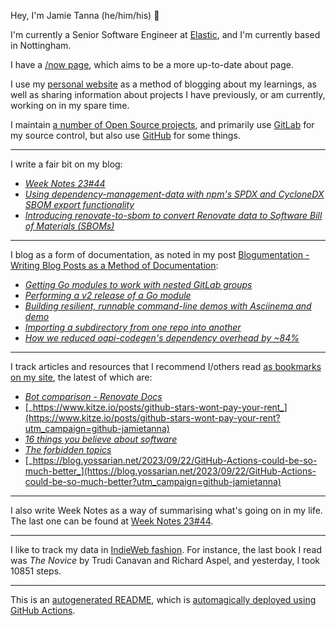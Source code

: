 Hey, I'm Jamie
Tanna (he/him/his) 👋

I'm currently a Senior Software Engineer at [Elastic](https://elastic.co/), and I'm currently based in Nottingham.

I have a [/now page](https://www.jvt.me/now/?utm_campaign=github-jamietanna), which aims to be a more up-to-date about page.

I use my [personal website](https://www.jvt.me/?utm_campaign=github-jamietanna) as a method of blogging about my learnings, as well as sharing information about projects I have previously, or am currently, working on in my spare time.

I maintain [a number of Open Source projects](https://www.jvt.me/open-source/?utm_campaign=github-jamietanna), and primarily use [GitLab](https://gitlab.com/jamietanna) for my source control, but also use [GitHub](https://github.com/jamietanna) for some things.

---

I write a fair bit on my blog:


- [_Week Notes 23#44_](https://www.jvt.me/week-notes/2023/44/?utm_campaign=github-jamietanna)
- [_Using dependency-management-data with npm's SPDX and CycloneDX SBOM export functionality_](https://www.jvt.me/posts/2023/11/05/npm-sbom-dmd/?utm_campaign=github-jamietanna)
- [_Introducing renovate-to-sbom to convert Renovate data to Software Bill of Materials (SBOMs)_](https://www.jvt.me/posts/2023/11/03/renovate-to-sbom/?utm_campaign=github-jamietanna)

---

I blog as a form of documentation, as noted in my post [Blogumentation - Writing Blog Posts as a Method of Documentation](https://www.jvt.me/posts/2017/06/25/blogumentation/?utm_campaign=github-jamietanna):


- [_Getting Go modules to work with nested GitLab groups_](https://www.jvt.me/posts/2023/10/28/private-gitlab-subgroup-go/?utm_campaign=github-jamietanna)
- [_Performing a v2 release of a Go module_](https://www.jvt.me/posts/2023/10/28/go-module-v2/?utm_campaign=github-jamietanna)
- [_Building resilient, runnable command-line demos with Asciinema and demo_](https://www.jvt.me/posts/2023/10/23/asciinema-executable-demos/?utm_campaign=github-jamietanna)
- [_Importing a subdirectory from one repo into another_](https://www.jvt.me/posts/2023/10/23/import-subtree-git-repo/?utm_campaign=github-jamietanna)
- [_How we reduced oapi-codegen's dependency overhead by ~84%_](https://www.jvt.me/posts/2023/10/23/oapi-codegen-v2-decrease/?utm_campaign=github-jamietanna)

---

I track articles and resources that I recommend I/others read [as bookmarks on my site](https://www.jvt.me/kind/bookmarks/?utm_campaign=github-jamietanna), the latest of which are:


- [_Bot comparison - Renovate Docs_](https://docs.renovatebot.com/bot-comparison/?utm_campaign=github-jamietanna)
- [_https://www.kitze.io/posts/github-stars-wont-pay-your-rent_](https://www.kitze.io/posts/github-stars-wont-pay-your-rent?utm_campaign=github-jamietanna)
- [_16 things you believe about software_](https://blog.testdouble.com/posts/2023-10-10-16-things-you-believe-about-software/?utm_campaign=github-jamietanna)
- [_The forbidden topics_](https://drewdevault.com/2023/09/29/The-forbidden-topics.html?utm_campaign=github-jamietanna)
- [_https://blog.yossarian.net/2023/09/22/GitHub-Actions-could-be-so-much-better_](https://blog.yossarian.net/2023/09/22/GitHub-Actions-could-be-so-much-better?utm_campaign=github-jamietanna)

---

I also write Week Notes as a way of summarising what's going on in my life. The last one can be found at [Week Notes 23#44](https://www.jvt.me/week-notes/2023/44/?utm_campaign=github-jamietanna).

---

I like to track my data in [IndieWeb fashion](https://indieweb.org/why). For instance, the last book I read was _The Novice_ by Trudi Canavan and Richard Aspel, and yesterday, I took 10851 steps.

---
This is an [autogenerated README](https://www.jvt.me/posts/2022/01/12/autogenerated-profile-readme/?utm_campaign=github-jamietanna), which is [automagically deployed using GitHub Actions](https://github.com/jamietanna/jamietanna/blob/main/.github/workflows/rebuild.yml).
